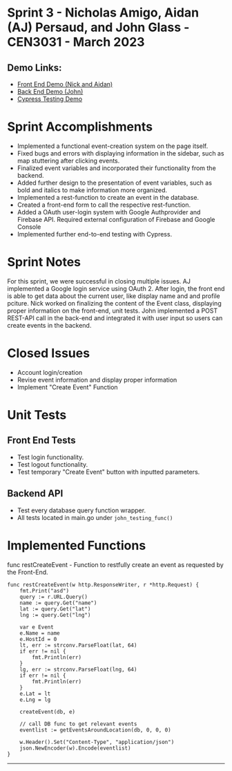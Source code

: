# Sprint 3 - Nicholas Amigo, Aidan (AJ) Persaud, and John Glass - CEN3031 - March 2023

## Demo Links:
- [Front End Demo (Nick and Aidan)](https://youtu.be/9fOnqLQ0wVg)
- [Back End Demo (John)](https://youtu.be/w-aUFNLU-OQ)
- [Cypress Testing Demo](https://youtu.be/RKU5-2AD0rU)

# Sprint Accomplishments
- Implemented a functional event-creation system on the page itself.
- Fixed bugs and errors with displaying information in the sidebar, such as map stuttering after clicking events.
- Finalized event variables and incorporated their functionality from the backend.
- Added further design to the presentation of event variables, such as bold and italics to make information more organized.
- Implemented a rest-function to create an event in the database.
- Created a front-end form to call the respective rest-function.
- Added a OAuth user-login system with Google Authprovider and Firebase API. Required external configuration of Firebase and Google Console
- Implemented further end-to-end testing with Cypress.

# Sprint Notes
For this sprint, we were successful in closing multiple issues. AJ implemented a Google login service using OAuth 2. After login, the front end is able to get data about the current user, like display name and and profile pciture. Nick worked on finalizing the content of the Event class, displaying proper information on the front-end, unit tests. John implemented a POST REST-API call in the back-end and integrated it with user input so users can create events in the backend.

# Closed Issues
- Account login/creation
- Revise event information and display proper information
- Implement "Create Event" Function

# Unit Tests

## Front End Tests
- Test login functionality.
- Test logout functionality.
- Test temporary "Create Event" button with inputted parameters.

## Backend API
- Test every database query function wrapper.
- All tests located in main.go under `john_testing_func()`

# Implemented Functions

func restCreateEvent - Function to restfully create an event as requested by the Front-End.

```
func restCreateEvent(w http.ResponseWriter, r *http.Request) {
	fmt.Print("asd")
	query := r.URL.Query()
	name := query.Get("name")
	lat := query.Get("lat")
	lng := query.Get("lng")

	var e Event
	e.Name = name
	e.HostId = 0
	lt, err := strconv.ParseFloat(lat, 64)
	if err != nil {
		fmt.Println(err)
	}
	lg, err := strconv.ParseFloat(lng, 64)
	if err != nil {
		fmt.Println(err)
	}
	e.Lat = lt
	e.Lng = lg

	createEvent(db, e)

	// call DB func to get relevant events
	eventlist := getEventsAroundLocation(db, 0, 0, 0)

	w.Header().Set("Content-Type", "application/json")
	json.NewEncoder(w).Encode(eventlist)
}
```
---

